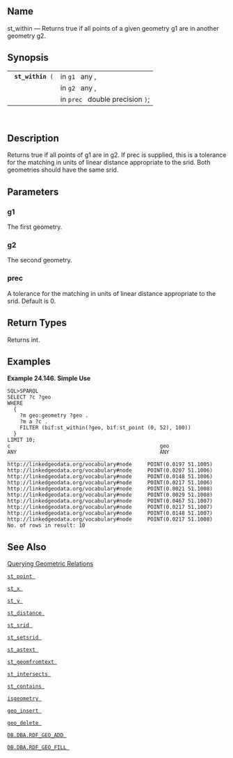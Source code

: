 <div id="fn_st_within" class="refentry">

<div class="titlepage">

</div>

<div class="refnamediv">

## Name

st_within — Returns true if all points of a given geometry g1 are in
another geometry g2.

</div>

<div class="refsynopsisdiv">

## Synopsis

<div id="fsyn_st_within" class="funcsynopsis">

|                        |                                  |
|------------------------|----------------------------------|
| ` `**`st_within`**` (` | in `g1 ` any ,                   |
|                        | in `g2 ` any ,                   |
|                        | in `prec ` double precision `)`; |

<div class="funcprototype-spacer">

 

</div>

</div>

</div>

<div id="desc_st_within" class="refsect1">

## Description

Returns true if all points of g1 are in g2. If prec is supplied, this is
a tolerance for the matching in units of linear distance appropriate to
the srid. Both geometries should have the same srid.

</div>

<div id="params_st_within" class="refsect1">

## Parameters

<div id="id91352" class="refsect2">

### g1

The first geometry.

</div>

<div id="id91355" class="refsect2">

### g2

The second geometry.

</div>

<div id="id91358" class="refsect2">

### prec

A tolerance for the matching in units of linear distance appropriate to
the srid. Default is 0.

</div>

</div>

<div id="ret_st_within" class="refsect1">

## Return Types

Returns int.

</div>

<div id="examples_st_within" class="refsect1">

## Examples

<div id="ex_st_within" class="example">

**Example 24.146. Simple Use**

<div class="example-contents">

``` programlisting
SQL>SPARQL
SELECT ?c ?geo
WHERE
  {
    ?m geo:geometry ?geo .
    ?m a ?c .
    FILTER (bif:st_within(?geo, bif:st_point (0, 52), 100))
  }
LIMIT 10;
c                                                geo
ANY                                              ANY
_______________________________
http://linkedgeodata.org/vocabulary#node     POINT(0.0197 51.1005)
http://linkedgeodata.org/vocabulary#node     POINT(0.0207 51.1006)
http://linkedgeodata.org/vocabulary#node     POINT(0.0148 51.1006)
http://linkedgeodata.org/vocabulary#node     POINT(0.0217 51.1006)
http://linkedgeodata.org/vocabulary#node     POINT(0.0021 51.1008)
http://linkedgeodata.org/vocabulary#node     POINT(0.0029 51.1008)
http://linkedgeodata.org/vocabulary#node     POINT(0.0467 51.1007)
http://linkedgeodata.org/vocabulary#node     POINT(0.0217 51.1007)
http://linkedgeodata.org/vocabulary#node     POINT(0.0148 51.1007)
http://linkedgeodata.org/vocabulary#node     POINT(0.0217 51.1008)
No. of rows in result: 10
```

</div>

</div>

  

</div>

<div id="seealso_st_within" class="refsect1">

## See Also

<a href="sqlrefgeospatialqgr.html" class="link"
title="9.34.5. Querying Geometric Relations">Querying Geometric
Relations</a>

<a href="fn_st_point.html" class="link" title="st_point"><code
class="function">st_point </code></a>

<a href="fn_st_x.html" class="link" title="st_x"><code
class="function">st_x </code></a>

<a href="fn_st_y.html" class="link" title="st_y"><code
class="function">st_y </code></a>

<a href="fn_st_distance.html" class="link" title="st_distance"><code
class="function">st_distance </code></a>

<a href="fn_st_srid.html" class="link" title="ST_SRID"><code
class="function">st_srid </code></a>

<a href="fn_st_setsrid.html" class="link" title="ST_SetSRID"><code
class="function">st_setsrid </code></a>

<a href="fn_st_astext.html" class="link" title="st_astext"><code
class="function">st_astext </code></a>

<a href="fn_st_geomfromtext.html" class="link"
title="st_geomfromtext"><code
class="function">st_geomfromtext </code></a>

<a href="fn_st_intersects.html" class="link" title="st_intersects"><code
class="function">st_intersects </code></a>

<a href="fn_st_contains.html" class="link" title="st_contains"><code
class="function">st_contains </code></a>

<a href="fn_isgeometry.html" class="link" title="isgeometry"><code
class="function">isgeometry </code></a>

<a href="fn_geo_insert.html" class="link" title="geo_insert"><code
class="function">geo_insert </code></a>

<a href="fn_geo_delete.html" class="link" title="geo_delete"><code
class="function">geo_delete </code></a>

<a href="fn_rdf_geo_add.html" class="link"
title="DB.DBA.RDF_GEO_ADD"><code
class="function">DB.DBA.RDF_GEO_ADD </code></a>

<a href="fn_rdf_geo_fill.html" class="link"
title="DB.DBA.RDF_GEO_FILL"><code
class="function">DB.DBA.RDF_GEO_FILL </code></a>

</div>

</div>
